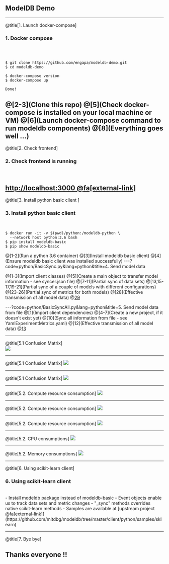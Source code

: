 ## ModelDB Demo
---
@title[1. Launch docker-compose]

### <span class="step-title">1. Docker compose</span>
<br>

```shell

$ git clone https://github.com/engapa/modeldb-demo.git
$ cd modeldb-demo

$ docker-compose version
$ docker-compose up

Done!
```

@[2-3](Clone this repo)
@[5](Check docker-compose is installed on your local machine or VM)
@[6](Launch docker-compose command to run modeldb components)
@[8](Everything goes well ...)
---
@title[2. Check frontend]

### <span class="step-title">2. Check frontend is running</span>
<br>

[http://localhost:3000 @fa[external-link]](http://localhost:3000)
---
@title[3. Install python basic client ]

### <span class="step-title">3. Install python basic client</span>
<br>

```shell
$ docker run -it -v $(pwd)/python:/modeldb-python \
  --network host python:3.6 bash
$ pip install modeldb-basic
$ pip show modeldb-basic
```

@[1-2](Run a python 3.6 container)
@[3](Install modeldb basic client)
@[4](Ensure modeldb basic client was installed successfully)
---?code=python/BasicSync.py&lang=python&title=4. Send model data

@[1-3](Import client classes)
@[5](Create a main object to transfer model information - see syncer.json file)
@[7-11](Partial sync of data sets)
@[13,15-17,19-21](Partial sync of a couple of models with different configurations)
@[23-26](Partial sync of metrics for both models)
@[28](Effective transmission of all model data)
@[29](Execute "python BasicSync.py")

---?code=python/BasicSyncAll.py&lang=python&title=5. Send model data from file
@[1](Import client dependencies)
@[4-7](Create a new project, if it doesn't exist yet)
@[10](Sync all information from file - see YamlExperimentMetrics.yaml)
@[12](Effective transmission of all model data)
@[13](Execute "python BasicSyncAll.py")

---
@title[5.1 Confusion Matrix]
<br>
<img src="assets/images/cm1.png" class="img-slide"/>

---
@title[5.1 Confusion Matrix]
<img src="assets/images/cm2.png" class="img-slide"/>

---
@title[5.1 Confusion Matrix]
<img src="assets/images/cm.png" class="img-slide"/>

---
@title[5.2. Compute resource consumption]
<img src="assets/images/cm1.png" class="img-slide"/>

---
@title[5.2. Compute resource consumption]
<img src="assets/images/cmm1.png" class="img-slide"/>

---
@title[5.2. Compute resource consumption]
<img src="assets/images/cmm2.png" class="img-slide"/>

---
@title[5.2. CPU consumptions]
<img src="assets/images/cmm_cpu.png" class="img-slide"/>

---
@title[5.2. Memory consumptions]
<img src="assets/images/cmm_mem.png" class="img-slide"/>

---
@title[6. Using scikit-learn client]
### <span class="step-title">6. Using scikit-learn client</span>
<br>
- <span class="blue">Install modeldb package instead of modeldb-basic</span>
- <span class="blue">Event objects enable us to track data sets and metric changes</span>
- <span class="blue">"_sync" methods overrides native scikit-learn methods</span>
- <span class="blue">Samples are available at [upstream project @fa[external-link]](https://github.com/mitdbg/modeldb/tree/master/client/python/samples/sklearn)</span>

---
@title[7. Bye bye]
## Thanks everyone !!